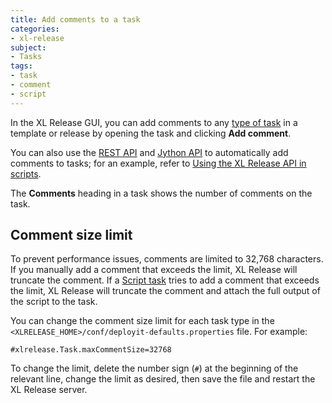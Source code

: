 ```yaml
---
title: Add comments to a task
categories:
- xl-release
subject:
- Tasks
tags:
- task
- comment
- script
---
```


In the XL Release GUI, you can add comments to any [type of task](/xl-release/concept/types-of-tasks-in-xl-release.html) in a template or release by opening the task and clicking **Add comment**. 

You can also use the [REST API](/xl-release/latest/rest-api/index.html) and [Jython API](/jython-docs/#!/xl-release/4.8.x/) to automatically add comments to tasks; for an example, refer to [Using the XL Release API in scripts](/xl-release/how-to/using-the-xl-release-api-in-scripts.html).

The **Comments** heading in a task shows the number of comments on the task.

## Comment size limit

To prevent performance issues, comments are limited to 32,768 characters. If you manually add a comment that exceeds the limit, XL Release will truncate the comment. If a [Script task](/xl-release/how-to/create-a-script-task.html) tries to add a comment that exceeds the limit, XL Release will truncate the comment and attach the full output of the script to the task.

You can change the comment size limit for each task type in the `<XLRELEASE_HOME>/conf/deployit-defaults.properties` file. For example:

    #xlrelease.Task.maxCommentSize=32768

To change the limit, delete the number sign (`#`) at the beginning of the relevant line, change the limit as desired, then save the file and restart the XL Release server.
